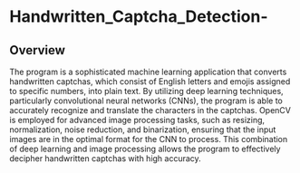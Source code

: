 # Handwritten_Captcha_Detection-
## Overview
The program is a sophisticated machine learning application that converts handwritten captchas, which consist of English letters and emojis assigned to specific numbers, into plain text. By utilizing deep learning techniques, particularly convolutional neural networks (CNNs), the program is able to accurately recognize and translate the characters in the captchas. OpenCV is employed for advanced image processing tasks, such as resizing, normalization, noise reduction, and binarization, ensuring that the input images are in the optimal format for the CNN to process. This combination of deep learning and image processing allows the program to effectively decipher handwritten captchas with high accuracy.

